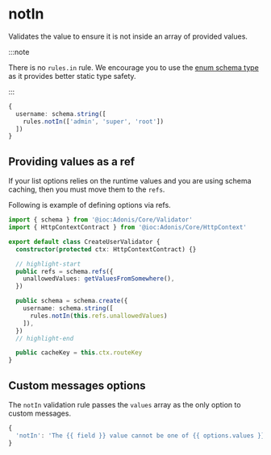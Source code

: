 # notIn

Validates the value to ensure it is not inside an array of provided values.

:::note

There is no `rules.in` rule. We encourage you to use the [enum schema type](../schema/enum.md) as it provides better static type safety.

:::

```ts
{
  username: schema.string([
    rules.notIn(['admin', 'super', 'root'])
  ])
}
```

## Providing values as a ref

If your list options relies on the runtime values and you are using schema caching, then you must move them to the `refs`.

Following is example of defining options via refs.

```ts
import { schema } from '@ioc:Adonis/Core/Validator'
import { HttpContextContract } from '@ioc:Adonis/Core/HttpContext'

export default class CreateUserValidator {
  constructor(protected ctx: HttpContextContract) {}

  // highlight-start
  public refs = schema.refs({
    unallowedValues: getValuesFromSomewhere(),
  })

  public schema = schema.create({
    username: schema.string([
      rules.notIn(this.refs.unallowedValues)
    ]),
  })
  // highlight-end

  public cacheKey = this.ctx.routeKey
}
```

## Custom messages options
The `notIn` validation rule passes the `values` array as the only option to custom messages.

```ts
{
  'notIn': 'The {{ field }} value cannot be one of {{ options.values }}',
}
```
